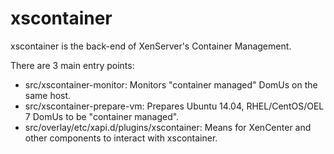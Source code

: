 xscontainer
===========
xscontainer is the back-end of XenServer's Container Management.

There are 3 main entry points:
* src/xscontainer-monitor:
  Monitors "container managed" DomUs on the same host.
* src/xscontainer-prepare-vm:
  Prepares Ubuntu 14.04, RHEL/CentOS/OEL 7 DomUs to be "container managed".
* src/overlay/etc/xapi.d/plugins/xscontainer:
  Means for XenCenter and other components to interact with xscontainer.
